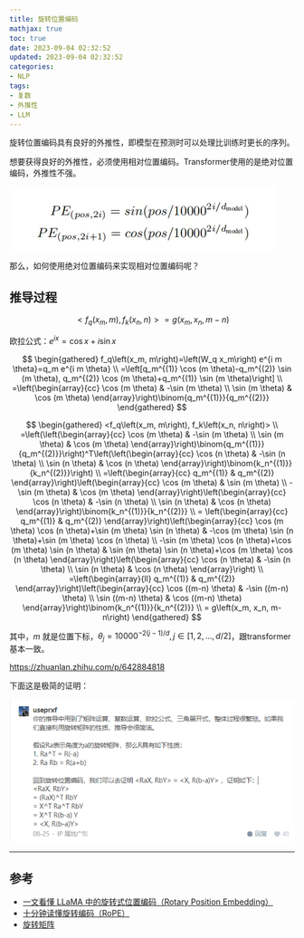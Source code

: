 ```yaml
---
title: 旋转位置编码
mathjax: true
toc: true
date: 2023-09-04 02:32:52
updated: 2023-09-04 02:32:52
categories:
- NLP
tags:
- 复数
- 外推性
- LLM
---
```

旋转位置编码具有良好的外推性，即模型在预测时可以处理比训练时更长的序列。

<!--more-->

想要获得良好的外推性，必须使用相对位置编码。Transformer使用的是绝对位置编码，外推性不强。

![pos](https://raw.githubusercontent.com/TransformersWsz/picx-images-hosting/master/image.9kfzfqsilq.webp)

那么，如何使用绝对位置编码来实现相对位置编码呢？

## 推导过程

$$
<f_q\left(x_m, m\right), f_k\left(x_n, n\right)>=g\left(x_m, x_n, m-n\right)
$$

欧拉公式：$e^{i x}=\cos x+i \sin x$

$$
\begin{gathered}
f_q\left(x_m, m\right)=\left(W_q x_m\right) e^{i m \theta}=q_m e^{i m \theta} \\
=\left[q_m^{(1)} \cos (m \theta)-q_m^{(2)} \sin (m \theta), q_m^{(2)} \cos (m \theta)+q_m^{(1)} \sin (m \theta)\right] \\
=\left(\begin{array}{cc}
\cos (m \theta) & -\sin (m \theta) \\
\sin (m \theta) & \cos (m \theta)
\end{array}\right)\binom{q_m^{(1)}}{q_m^{(2)}}
\end{gathered}
$$

$$
\begin{gathered}
<f_q\left(x_m, m\right), f_k\left(x_n, n\right)> \\
=\left(\left(\begin{array}{cc}
\cos (m \theta) & -\sin (m \theta) \\
\sin (m \theta) & \cos (m \theta)
\end{array}\right)\binom{q_m^{(1)}}{q_m^{(2)}}\right)^T\left(\left(\begin{array}{cc}
\cos (n \theta) & -\sin (n \theta) \\
\sin (n \theta) & \cos (n \theta)
\end{array}\right)\binom{k_n^{(1)}}{k_n^{(2)}}\right) \\
=\left(\begin{array}{cc}
q_m^{(1)} & q_m^{(2)}
\end{array}\right)\left(\begin{array}{cc}
\cos (m \theta) & \sin (m \theta) \\
-\sin (m \theta) & \cos (m \theta)
\end{array}\right)\left(\begin{array}{cc}
\cos (n \theta) & -\sin (n \theta) \\
\sin (n \theta) & \cos (n \theta)
\end{array}\right)\binom{k_n^{(1)}}{k_n^{(2)}} \\
= \left(\begin{array}{cc}
q_m^{(1)} & q_m^{(2)}
\end{array}\right)\left(\begin{array}{cc}
\cos (m \theta) \cos (n \theta)+\sin (m \theta) \sin (n \theta) & -\cos (m \theta) \sin (n \theta)+\sin (m \theta) \cos (n \theta) \\
-\sin (m \theta) \cos (n \theta)+\cos (m \theta) \sin (n \theta) & \sin (m \theta) \sin (n \theta)+\cos (m \theta) \cos (n \theta)
\end{array}\right)\left(\begin{array}{cc}
\cos (n \theta) & -\sin (n \theta) \\
\sin (n \theta) & \cos (n \theta)
\end{array}\right) \\
=\left(\begin{array}{ll}
q_m^{(1)} & q_m^{(2)}
\end{array}\right)\left(\begin{array}{cc}
\cos ((m-n) \theta) & -\sin ((m-n) \theta) \\
\sin ((m-n) \theta) & \cos ((m-n) \theta)
\end{array}\right)\binom{k_n^{(1)}}{k_n^{(2)}} \\
= g\left(x_m, x_n, m-n\right)
\end{gathered}
$$

其中，$m$ 就是位置下标，$\theta_j=10000^{-2(j-1) / d}, j \in[1,2, \ldots, d / 2]$，跟transformer基本一致。

https://zhuanlan.zhihu.com/p/642884818

下面这是极简的证明：

![prove](https://github.com/TransformersWsz/picx-images-hosting/raw/master/image.3d5a6ljjj3k0.png)

___

## 参考
- [一文看懂 LLaMA 中的旋转式位置编码（Rotary Position Embedding）](https://zhuanlan.zhihu.com/p/642884818)
- [十分钟读懂旋转编码（RoPE）](https://mp.weixin.qq.com/s/SnPvTkeVUj2vxO8QP8s2xw)
- [旋转矩阵](https://zh.wikipedia.org/wiki/%E6%97%8B%E8%BD%AC%E7%9F%A9%E9%98%B5)